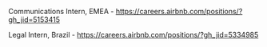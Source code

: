 Communications Intern, EMEA - https://careers.airbnb.com/positions/?gh_jid=5153415

Legal Intern, Brazil - https://careers.airbnb.com/positions/?gh_jid=5334985


